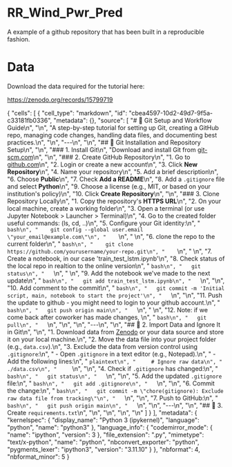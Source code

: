 # RR_Wind_Pwr_Pred
A example of a github repository that has been built in a reproducible fashion.

# Data 
Download the data required for the tutorial here:

https://zenodo.org/records/15799719


{
 "cells": [
  {
   "cell_type": "markdown",
   "id": "cbea4597-10d2-49d7-9f5a-c33181fb0336",
   "metadata": {},
   "source": [
    "# 🚀 Git Setup and Workflow Guide\n",
    "\n",
    "A step-by-step tutorial for setting up Git, creating a GitHub repo, managing code changes, handling data files, and documenting best practices.\n",
    "\n",
    "---\n",
    "\n",
    "## 🔧 Git Installation and Repository Setup\n",
    "\n",
    "### 1. Install Git\n",
    "Download and install Git from [git-scm.com](https://git-scm.com)\n",
    "\n",
    "### 2. Create GitHub Repository\n",
    "1. Go to [github.com](https://github.com)\n",
    "2. Login or create a new account\n",
    "3. Click **New Repository**\n",
    "4. Name your repository\n",
    "5. Add a brief description\n",
    "6. Choose **Public**\n",
    "7. Check **Add a README**\n",
    "8. Add a `.gitignore` file and select **Python**\n",
    "9. Choose a license (e.g., MIT, or based on your institution's policy)\n",
    "10. Click **Create Repository**\n",
    "\n",
    "### 3. Clone Repository Locally\n",
    "1. Copy the repository's **HTTPS URL**\n",
    "2. On your local machine, create a working folder\n",
    "3. Open a terminal (or use Jupyter Notebook > Launcher > Terminal)\n",
    "4. Go to the created folder useful commands: (ls, cd, ..)\n",
    "5. Configure your Git identity:\n",
    "   ```bash\n",
    "    git config --global user.email \"your_email@example.com\"\n",
    "    ```\n",
    "    \n",
    "6. clone the repo to the current folder\n",
    "   ```bash\n",
    "    git clone https://github.com/yourusername/your-repo.git\n",
    "    ```\n",
    "    \n",
    "7. Create a notebook, in our case 'train_test_lstm.ipynb'\n",
    "8. Check status of the local repo in realtion to the online version\n",
    "   ```bash\n",
    "   git status\n",
    "   ```\n",
    "   \n",
    "9. Add the notebook we've made to the next update\n",
    "   ```bash\n",
    "   git add train_test_lstm.ipynb\n",
    "   ```\n",
    "\n",
    "10. Add comment to the commit\n",
    "   ```bash\n",
    "   git commit -m 'Initial script, main, notebook to start the project'\n",
    "   ```\n",
    "\n",
    "11. Push the update to github - you might need to login to your github account.\n",
    "   ```bash\n",
    "   git push origin main\n",
    "   ```\n",
    "   \n",
    "12. Note: if we come back after coworker has made changes, \n",
    "   ```bash\n",
    "   git pull\n",
    "   ```\n",
    "\n",
    "\n",
    "---\n",
    "\n",
    "## 📂 2. Import Data and Ignore It in Git\n",
    "\n",
    "1. Download data from [Zenodo](https://zenodo.org/records/15799719) or your data source and store it on your local machine.\n",
    "2. Move the data file into your project folder (e.g., `data.csv`).\n",
    "3. Exclude the data from version control using `.gitignore`:\n",
    "   - Open `.gitignore` in a text editor (e.g., Notepad).\n",
    "   - Add the following lines:\n",
    "     ```plaintext\n",
    "     # Ignore raw data\n",
    "     ./data.csv\n",
    "     ```\n",
    "\n",
    "4. Check if `.gitignore` has changed:\n",
    "   ```bash\n",
    "   git status\n",
    "   ```\n",
    "\n",
    "5. Add the updated `.gitignore` file:\n",
    "   ```bash\n",
    "   git add .gitignore\n",
    "   ```\n",
    "\n",
    "6. Commit the change:\n",
    "   ```bash\n",
    "   git commit -m \"chore(gitignore): Exclude raw data file from tracking\"\n",
    "   ```\n",
    "\n",
    "7. Push to GitHub:\n",
    "   ```bash\n",
    "   git push origin main\n",
    "   ```\n",
    "\n",
    "---\n",
    "\n",
    "## 🧪 3. Create `requirements.txt`\n",
    "\n",
    "\n",
    "\n",
    "\n"
   ]
  }
 ],
 "metadata": {
  "kernelspec": {
   "display_name": "Python 3 (ipykernel)",
   "language": "python",
   "name": "python3"
  },
  "language_info": {
   "codemirror_mode": {
    "name": "ipython",
    "version": 3
   },
   "file_extension": ".py",
   "mimetype": "text/x-python",
   "name": "python",
   "nbconvert_exporter": "python",
   "pygments_lexer": "ipython3",
   "version": "3.11.10"
  }
 },
 "nbformat": 4,
 "nbformat_minor": 5
}
